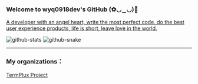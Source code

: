 ### Welcome to wyq0918dev's GitHub (✿◡‿◡)👋

[A developer with an angel heart, write the most perfect code, do the best user experience products, life is short, leave love in the world.](https://github.com/wyq0918dev/wyq0918dev/blob/main/README.md)

<picture>
  <source media="(prefers-color-scheme: dark)" srcset="https://github-readme-stats.vercel.app/api?username=wyq0918dev&theme=dark" />
  <source media="(prefers-color-scheme: light)" srcset="https://github-readme-stats.vercel.app/api?username=wyq0918dev" />
  <img alt="github-stats" src="https://raw.githubusercontent.com/wyq0918dev/wyq0918dev/main/github-stats.svg" />
</picture>

<picture>
  <source media="(prefers-color-scheme: dark)" srcset="https://github.com/wyq0918dev/wyq0918dev/blob/output/github-contribution-grid-snake-dark.svg" />
  <source media="(prefers-color-scheme: light)" srcset="https://github.com/wyq0918dev/wyq0918dev/blob/output/github-contribution-grid-snake.svg" />
  <img alt="github-snake" src="https://raw.githubusercontent.com/wyq0918dev/wyq0918dev/output/github-snake.svg" />
</picture>

---
### My organizations：  
[TermPlux Project](https://github.com/TermPlux)  
